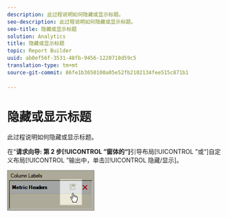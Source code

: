 ```yaml
---
description: 此过程说明如何隐藏或显示标题。
seo-description: 此过程说明如何隐藏或显示标题。
seo-title: 隐藏或显示标题
solution: Analytics
title: 隐藏或显示标题
topic: Report Builder
uuid: ab0ef56f-3531-48fb-9456-1220718d59c5
translation-type: tm+mt
source-git-commit: 86fe1b3650100a05e52fb2102134fee515c871b1

---
```



# 隐藏或显示标题

此过程说明如何隐藏或显示标题。

在“**请求向导: 第 2 步[!UICONTROL ”窗体的“]**&#x200B;引导布局[!UICONTROL ”或“]自定义布局[!UICONTROL ”输出中，单击][!UICONTROL 隐藏/显示]。

![](assets/hide_show_header.png)

